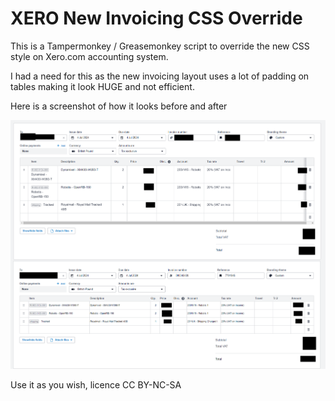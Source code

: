 # XERO New Invoicing CSS Override

This is a Tampermonkey / Greasemonkey script to override the new CSS style on Xero.com accounting system.

I had a need for this as the new invoicing layout uses a lot of padding on tables making it look HUGE and not efficient.

Here is a screenshot of how it looks before and after

![before and after screenshot](https://github.com/nunogato/xeroCSSOverride/blob/main/DiffScreenshot.png?raw=true)


Use it as you wish, licence CC BY-NC-SA

